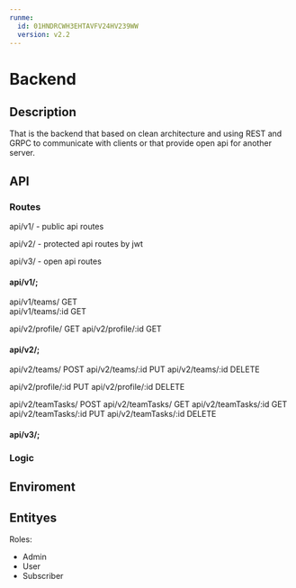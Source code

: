 ```yaml
---
runme:
  id: 01HNDRCWH3EHTAVFV24HV239WW
  version: v2.2
---
```


# Backend

## Description

<p>
That is the backend that based on clean architecture and using REST and GRPC to communicate with clients or that provide open api for another server.  
</p>

## API

### Routes

<p>api/v1/ - public api routes</p>
<p>api/v2/ - protected api routes by jwt</p>
<p>api/v3/ - open api routes</p>

#### api/v1/;
api/v1/teams/      GET  
api/v1/teams/:id   GET

api/v2/profile/    GET
api/v2/profile/:id GET

#### api/v2/;
api/v2/teams/  POST
api/v2/teams/:id   PUT
api/v2/teams/:id   DELETE

api/v2/profile/:id PUT
api/v2/profile/:id DELETE

api/v2/teamTasks/ POST 
api/v2/teamTasks/ GET
api/v2/teamTasks/:id GET
api/v2/teamTasks/:id PUT 
api/v2/teamTasks/:id DELETE 

#### api/v3/;

### Logic

## Enviroment

## Entityes

Roles:
<ul>
<li>Admin</li>
<li>User</li>
<li>Subscriber</li>
</ul>